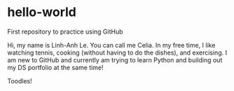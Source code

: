 # hello-world
First repository to practice using GitHub

Hi, my name is Linh-Anh Le. You can call me Celia. 
In my free time, I like watching tennis, cooking (without having to do the dishes), and exercising.
I am new to GitHub and currently am trying to learn Python and building out my DS portfolio at the same time!

Toodles!
